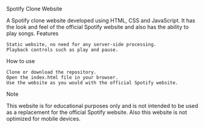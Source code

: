 Spotify Clone Website

A Spotify clone website developed using HTML, CSS and JavaScript. It has the look and feel of the official Spotify website and also has the ability to play songs.
Features

    Static website, no need for any server-side processing.
    Playback controls such as play and pause.

How to use

    Clone or download the repository.
    Open the index.html file in your browser.
    Use the website as you would with the official Spotify website.

Note

This website is for educational purposes only and is not intended to be used as a replacement for the official Spotify website. Also this website is not optimized for mobile devices.
